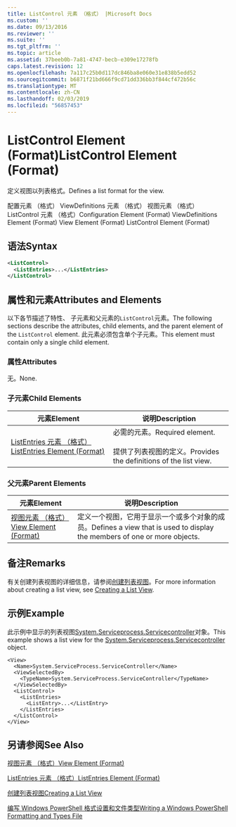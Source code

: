 ```yaml
---
title: ListControl 元素 （格式） |Microsoft Docs
ms.custom: ''
ms.date: 09/13/2016
ms.reviewer: ''
ms.suite: ''
ms.tgt_pltfrm: ''
ms.topic: article
ms.assetid: 37beeb0b-7a81-4747-becb-e309e17278fb
caps.latest.revision: 12
ms.openlocfilehash: 7a117c25b0d117dc846ba8e060e31e838b5edd52
ms.sourcegitcommit: b6871f21bd666f9cd71dd336bb3f844cf472b56c
ms.translationtype: MT
ms.contentlocale: zh-CN
ms.lasthandoff: 02/03/2019
ms.locfileid: "56857453"
---
```

# <a name="listcontrol-element-format"></a><span data-ttu-id="b062b-102">ListControl Element (Format)</span><span class="sxs-lookup"><span data-stu-id="b062b-102">ListControl Element (Format)</span></span>

<span data-ttu-id="b062b-103">定义视图以列表格式。</span><span class="sxs-lookup"><span data-stu-id="b062b-103">Defines a list format for the view.</span></span>

<span data-ttu-id="b062b-104">配置元素 （格式） ViewDefinitions 元素 （格式） 视图元素 （格式） ListControl 元素 （格式）</span><span class="sxs-lookup"><span data-stu-id="b062b-104">Configuration Element (Format) ViewDefinitions Element (Format) View Element (Format) ListControl Element (Format)</span></span>

## <a name="syntax"></a><span data-ttu-id="b062b-105">语法</span><span class="sxs-lookup"><span data-stu-id="b062b-105">Syntax</span></span>

```xml
<ListControl>
  <ListEntries>...</ListEntries>
</ListControl>

```

## <a name="attributes-and-elements"></a><span data-ttu-id="b062b-106">属性和元素</span><span class="sxs-lookup"><span data-stu-id="b062b-106">Attributes and Elements</span></span>

<span data-ttu-id="b062b-107">以下各节描述了特性、 子元素和父元素的`ListControl`元素。</span><span class="sxs-lookup"><span data-stu-id="b062b-107">The following sections describe the attributes, child elements, and the parent element of the `ListControl` element.</span></span> <span data-ttu-id="b062b-108">此元素必须包含单个子元素。</span><span class="sxs-lookup"><span data-stu-id="b062b-108">This element must contain only a single child element.</span></span>

### <a name="attributes"></a><span data-ttu-id="b062b-109">属性</span><span class="sxs-lookup"><span data-stu-id="b062b-109">Attributes</span></span>

<span data-ttu-id="b062b-110">无。</span><span class="sxs-lookup"><span data-stu-id="b062b-110">None.</span></span>

### <a name="child-elements"></a><span data-ttu-id="b062b-111">子元素</span><span class="sxs-lookup"><span data-stu-id="b062b-111">Child Elements</span></span>

|<span data-ttu-id="b062b-112">元素</span><span class="sxs-lookup"><span data-stu-id="b062b-112">Element</span></span>|<span data-ttu-id="b062b-113">说明</span><span class="sxs-lookup"><span data-stu-id="b062b-113">Description</span></span>|
|-------------|-----------------|
|[<span data-ttu-id="b062b-114">ListEntries 元素 （格式）</span><span class="sxs-lookup"><span data-stu-id="b062b-114">ListEntries Element (Format)</span></span>](./listentries-element-for-listcontrol-format.md)|<span data-ttu-id="b062b-115">必需的元素。</span><span class="sxs-lookup"><span data-stu-id="b062b-115">Required element.</span></span><br /><br /> <span data-ttu-id="b062b-116">提供了列表视图的定义。</span><span class="sxs-lookup"><span data-stu-id="b062b-116">Provides the definitions of the list view.</span></span>|

### <a name="parent-elements"></a><span data-ttu-id="b062b-117">父元素</span><span class="sxs-lookup"><span data-stu-id="b062b-117">Parent Elements</span></span>

|<span data-ttu-id="b062b-118">元素</span><span class="sxs-lookup"><span data-stu-id="b062b-118">Element</span></span>|<span data-ttu-id="b062b-119">说明</span><span class="sxs-lookup"><span data-stu-id="b062b-119">Description</span></span>|
|-------------|-----------------|
|[<span data-ttu-id="b062b-120">视图元素 （格式）</span><span class="sxs-lookup"><span data-stu-id="b062b-120">View Element (Format)</span></span>](./view-element-format.md)|<span data-ttu-id="b062b-121">定义一个视图，它用于显示一个或多个对象的成员。</span><span class="sxs-lookup"><span data-stu-id="b062b-121">Defines a view that is used to display the members of one or more objects.</span></span>|

## <a name="remarks"></a><span data-ttu-id="b062b-122">备注</span><span class="sxs-lookup"><span data-stu-id="b062b-122">Remarks</span></span>

<span data-ttu-id="b062b-123">有关创建列表视图的详细信息，请参阅[创建列表视图](./creating-a-list-view.md)。</span><span class="sxs-lookup"><span data-stu-id="b062b-123">For more information about creating a list view, see [Creating a List View](./creating-a-list-view.md).</span></span>

## <a name="example"></a><span data-ttu-id="b062b-124">示例</span><span class="sxs-lookup"><span data-stu-id="b062b-124">Example</span></span>

<span data-ttu-id="b062b-125">此示例中显示的列表视图[System.Serviceprocess.Servicecontroller](/dotnet/api/System.ServiceProcess.ServiceController)对象。</span><span class="sxs-lookup"><span data-stu-id="b062b-125">This example shows a list view for the [System.Serviceprocess.Servicecontroller](/dotnet/api/System.ServiceProcess.ServiceController) object.</span></span>

```
<View>
  <Name>System.ServiceProcess.ServiceController</Name>
  <ViewSelectedBy>
    <TypeName>System.ServiceProcess.ServiceController</TypeName>
  </ViewSelectedBy>
  <ListControl>
    <ListEntries>
      <ListEntry>...</ListEntry>
    </ListEntries>
  </ListControl>
</View>
```

## <a name="see-also"></a><span data-ttu-id="b062b-126">另请参阅</span><span class="sxs-lookup"><span data-stu-id="b062b-126">See Also</span></span>

[<span data-ttu-id="b062b-127">视图元素 （格式）</span><span class="sxs-lookup"><span data-stu-id="b062b-127">View Element (Format)</span></span>](./view-element-format.md)

[<span data-ttu-id="b062b-128">ListEntries 元素 （格式）</span><span class="sxs-lookup"><span data-stu-id="b062b-128">ListEntries Element (Format)</span></span>](./listentries-element-for-listcontrol-format.md)

[<span data-ttu-id="b062b-129">创建列表视图</span><span class="sxs-lookup"><span data-stu-id="b062b-129">Creating a List View</span></span>](./creating-a-list-view.md)

[<span data-ttu-id="b062b-130">编写 Windows PowerShell 格式设置和文件类型</span><span class="sxs-lookup"><span data-stu-id="b062b-130">Writing a Windows PowerShell Formatting and Types File</span></span>](./writing-a-powershell-formatting-file.md)
